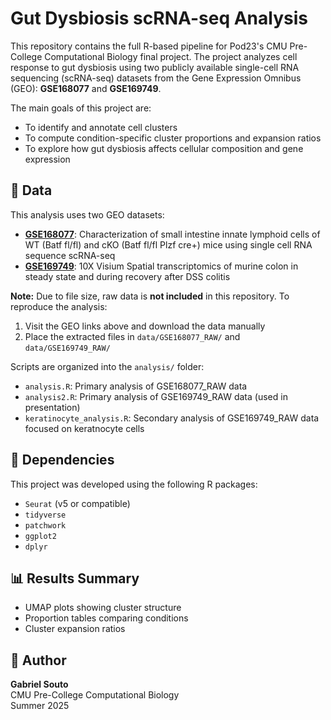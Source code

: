 # Gut Dysbiosis scRNA-seq Analysis

This repository contains the full R-based pipeline for Pod23's CMU Pre-College Computational Biology final project. The project analyzes cell response to gut dysbiosis using two publicly available single-cell RNA sequencing (scRNA-seq) datasets from the Gene Expression Omnibus (GEO): **GSE168077** and **GSE169749**.

The main goals of this project are:

- To identify and annotate cell clusters
- To compute condition-specific cluster proportions and expansion ratios
- To explore how gut dysbiosis affects cellular composition and gene expression

## 📂 Data

This analysis uses two GEO datasets:

- **[GSE168077](https://www.ncbi.nlm.nih.gov/geo/query/acc.cgi?acc=GSE168077)**: Characterization of small intestine innate lymphoid cells of WT (Batf fl/fl) and cKO (Batf fl/fl Plzf cre+) mice using single cell RNA sequence scRNA-seq
- **[GSE169749](https://www.ncbi.nlm.nih.gov/geo/query/acc.cgi?acc=GSE169749)**: 10X Visium Spatial transcriptomics of murine colon in steady state and during recovery after DSS colitis

**Note:** Due to file size, raw data is **not included** in this repository. To reproduce the analysis:

1. Visit the GEO links above and download the data manually
2. Place the extracted files in `data/GSE168077_RAW/` and `data/GSE169749_RAW/`

Scripts are organized into the `analysis/` folder:

- `analysis.R`: Primary analysis of GSE168077_RAW data
- `analysis2.R`: Primary analysis of GSE169749_RAW data (used in presentation)
- `keratinocyte_analysis.R`: Secondary analysis of GSE169749_RAW data focused on keratnocyte cells

## 🔧 Dependencies

This project was developed using the following R packages:

- `Seurat` (v5 or compatible)
- `tidyverse`
- `patchwork`
- `ggplot2`
- `dplyr`

## 📊 Results Summary

- UMAP plots showing cluster structure
- Proportion tables comparing conditions
- Cluster expansion ratios

## 👤 Author

**Gabriel Souto**  
CMU Pre-College Computational Biology  
Summer 2025
